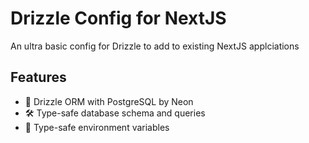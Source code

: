 # Drizzle Config for NextJS

An ultra basic config for Drizzle to add to existing NextJS applciations

## Features

- 🔋 Drizzle ORM with PostgreSQL by Neon
- 🛠️ Type-safe database schema and queries
- 🔐 Type-safe environment variables
